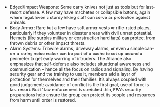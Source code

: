 - Edged/Impact Weapons: Some carry knives not just as tools but for last-resort defense. A few may have machetes or collapsible batons, again where legal. Even a sturdy hiking staff can serve as protection against animals.  
- Body Armor: Rare but a few have soft armor vests or rifle-rated plates, particularly if they volunteer in disaster areas with civil unrest potential. Helmets (like surplus military or construction hard hats) can protect from thrown debris or other impact threats.  
- Alarm Systems: Tripwire alarms, driveway alarms, or even a simple can-on-a-string noise maker can be part of a cache to set up around a perimeter to get early warning of intruders.
The Alliance also emphasizes that self-defense also includes situational awareness and communication – hence all the focus on radios and signaling. By having security gear and the training to use it, members add a layer of protection for themselves and their families. It’s always coupled with good judgement: avoidance of conflict is the first goal, use of force is last resort. But if law enforcement is stretched thin, FPA’s security preparations help ensure the group can protect its people and resources from harm until order is restored.